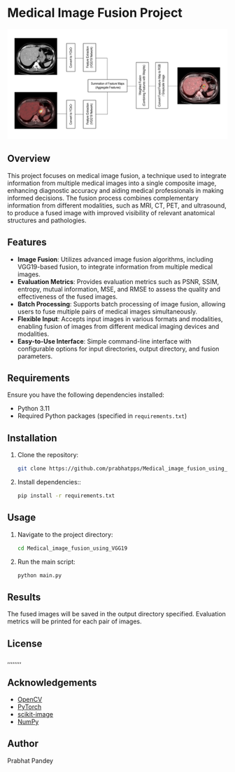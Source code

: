 # Medical Image Fusion Project

![Medical Image Fusion](Other/explan1.jpg)

## Overview

This project focuses on medical image fusion, a technique used to integrate information from multiple medical images into a single composite image, enhancing diagnostic accuracy and aiding medical professionals in making informed decisions. The fusion process combines complementary information from different modalities, such as MRI, CT, PET, and ultrasound, to produce a fused image with improved visibility of relevant anatomical structures and pathologies.

## Features

- **Image Fusion**: Utilizes advanced image fusion algorithms, including VGG19-based fusion, to integrate information from multiple medical images.
- **Evaluation Metrics**: Provides evaluation metrics such as PSNR, SSIM, entropy, mutual information, MSE, and RMSE to assess the quality and effectiveness of the fused images.
- **Batch Processing**: Supports batch processing of image fusion, allowing users to fuse multiple pairs of medical images simultaneously.
- **Flexible Input**: Accepts input images in various formats and modalities, enabling fusion of images from different medical imaging devices and modalities.
- **Easy-to-Use Interface**: Simple command-line interface with configurable options for input directories, output directory, and fusion parameters.

## Requirements

Ensure you have the following dependencies installed:

- Python 3.11
- Required Python packages (specified in `requirements.txt`)

## Installation

1. Clone the repository:

   ```bash
   git clone https://github.com/prabhatpps/Medical_image_fusion_using_VGG19.git

2. Install dependencies::

   ```bash
   pip install -r requirements.txt

## Usage
1. Navigate to the project directory:

   ```bash
   cd Medical_image_fusion_using_VGG19

2. Run the main script:

   ```bash
   python main.py
   
## Results

The fused images will be saved in the output directory specified. Evaluation metrics will be printed for each pair of images.

## License

,,,,,,,,

## Acknowledgements

- [OpenCV](https://opencv.org/)
- [PyTorch](https://pytorch.org/)
- [scikit-image](https://scikit-image.org/)
- [NumPy](https://numpy.org/)

## Author

Prabhat Pandey
